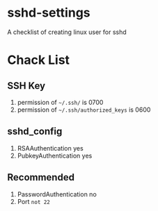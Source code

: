 # sshd-settings
A checklist of creating linux user for sshd

# Chack List

## SSH Key

1. permission of `~/.ssh/` is 0700
1. permission of `~/.ssh/authorized_keys` is 0600

## sshd_config

1. RSAAuthentication yes
1. PubkeyAuthentication yes


## Recommended

1. PasswordAuthentication no
1. Port `not 22`

